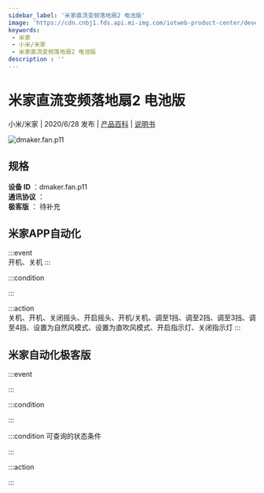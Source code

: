 ```yaml
---
sidebar_label: '米家直流变频落地扇2 电池版'
image: 'https://cdn.cnbj1.fds.api.mi-img.com/iotweb-product-center/developer_1585041395085a8YcGPW2.png?GalaxyAccessKeyId=AKVGLQWBOVIRQ3XLEW&Expires=9223372036854775807&Signature=VkCZXqqMmMCX4S5xW5sxooIioyc='
keywords: 
 - 米家
 - 小米/米家
 - 米家直流变频落地扇2 电池版
description : ''
---
```

# 米家直流变频落地扇2 电池版

小米/米家 | 2020/6/28 发布 | [产品百科](https://home.mi.com/webapp/content/baike/product/index.html?model=dmaker.fan.p11/) | [说明书](https://home.mi.com/views/introduction.html?model=dmaker.fan.p11&region=cn)

![dmaker.fan.p11](https://cdn.cnbj1.fds.api.mi-img.com/iotweb-product-center/developer_1585041395085a8YcGPW2.png?GalaxyAccessKeyId=AKVGLQWBOVIRQ3XLEW&Expires=9223372036854775807&Signature=VkCZXqqMmMCX4S5xW5sxooIioyc=)

## 规格  
> 
**设备 ID** ：dmaker.fan.p11  
**通讯协议** ：  
**极客版**  ： 待补充 


## 米家APP自动化  

:::event  
开机、关机
:::

:::condition  

:::

:::action   
关机、开机、关闭摇头、开启摇头、开机/关机、调至1挡、调至2挡、调至3挡、调至4挡、设置为自然风模式、设置为直吹风模式、开启指示灯、关闭指示灯
:::

## 米家自动化极客版  

:::event  

:::

:::condition  

:::

:::condition 可查询的状态条件  

:::

:::action  

:::

        

